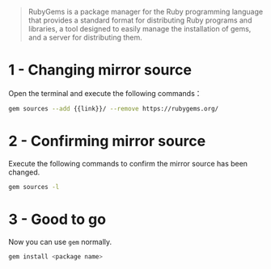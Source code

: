 > RubyGems is a package manager for the Ruby programming language that provides a standard format for distributing Ruby programs and libraries, a tool designed to easily manage the installation of gems, and a server for distributing them.

# 1 - Changing mirror source

Open the terminal and execute the following commands：

```bash
gem sources --add {{link}}/ --remove https://rubygems.org/
```

# 2 - Confirming mirror source

Execute the following commands to confirm the mirror source has been changed.

```bash
gem sources -l
```

# 3 - Good to go

Now you can use `gem` normally.

```bash
gem install <package name>
```
